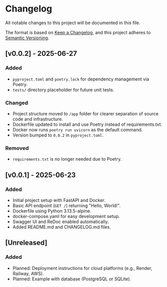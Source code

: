 # Changelog

All notable changes to this project will be documented in this file.

The format is based on [Keep a Changelog](https://keepachangelog.com/en/1.0.0/),
and this project adheres to [Semantic Versioning](https://semver.org/spec/v2.0.0.html).

## [v0.0.2] - 2025-06-27

### Added
- `pyproject.toml` and `poetry.lock` for dependency management via Poetry.
- `tests/` directory placeholder for future unit tests.

### Changed
- Project structure moved to `/app` folder for clearer separation of source code and infrastructure.
- Dockerfile updated to install and use Poetry instead of requirements.txt.
- Docker now runs `poetry run uvicorn` as the default command.
- Version bumped to `0.0.2` in `pyproject.toml`.

### Removed
- `requirements.txt` is no longer needed due to Poetry.

## [v0.0.1] - 2025-06-23

### Added
- Initial project setup with FastAPI and Docker.
- Basic API endpoint (`GET /`) returning "Hello, World!".
- Dockerfile using Python 3.13.5-alpine.
- docker-compose.yaml for easy development setup.
- Swagger UI and ReDoc enabled automatically.
- Added README.md and CHANGELOG.md files.

## [Unreleased]

### Added
- Planned: Deployment instructions for cloud platforms (e.g., Render, Railway, AWS).
- Planned: Example with database (PostgreSQL or SQLite).
